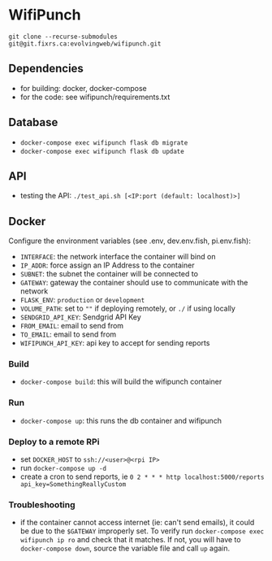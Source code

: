# WifiPunch

`git clone --recurse-submodules  git@git.fixrs.ca:evolvingweb/wifipunch.git`

## Dependencies

- for building: docker, docker-compose
- for the code: see wifipunch/requirements.txt

## Database

- `docker-compose exec wifipunch flask db migrate`
- `docker-compose exec wifipunch flask db update`

## API

- testing the API: `./test_api.sh [<IP:port (default: localhost)>]`

## Docker

Configure the environment variables (see .env, dev.env.fish, pi.env.fish):

- `INTERFACE`: the network interface the container will bind on
- `IP_ADDR`: force assign an IP Address to the container
- `SUBNET`: the subnet the container will be connected to
- `GATEWAY`: gateway the container should use to communicate with the network
- `FLASK_ENV`: `production` or `development`
- `VOLUME_PATH`: set to `""` if deploying remotely, or `./` if using locally
- `SENDGRID_API_KEY`: Sendgrid API Key
- `FROM_EMAIL`: email to send from
- `TO_EMAIL`: email to send from
- `WIFIPUNCH_API_KEY`: api key to accept for sending reports

### Build

- `docker-compose build`: this will build the wifipunch container

### Run

- `docker-compose up`: this runs the db container and wifipunch

### Deploy to a remote RPi

- set `DOCKER_HOST` to `ssh://<user>@<rpi IP>`
- run `docker-compose up -d`
- create a cron to send reports, ie `0 2 * * * http localhost:5000/reports api_key=SomethingReallyCustom`


### Troubleshooting

- if the container cannot access internet (ie: can't send emails), it could be due to the `$GATEWAY` improperly set. To verify run `docker-compose exec wifipunch ip ro` and check that it matches. If not, you will have to `docker-compose down`, source the variable file and call `up` again.
